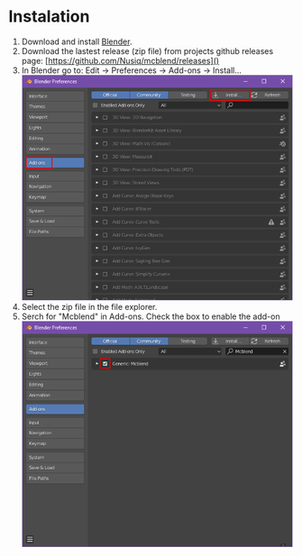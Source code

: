 # Instalation
1. Download and install [Blender](https://www.blender.org/download/).
2. Download the lastest release (zip file) from projects github releases
page: [https://github.com/Nusiq/mcblend/releases]()
3. In Blender go to: Edit -> Preferences -> Add-ons -> Install...
![](img/blender_addons.png)
4. Select the zip file in the file explorer.
5. Serch for "Mcblend" in Add-ons. Check the box to enable the add-on
![](img/blender_addons_checkbox.png)

